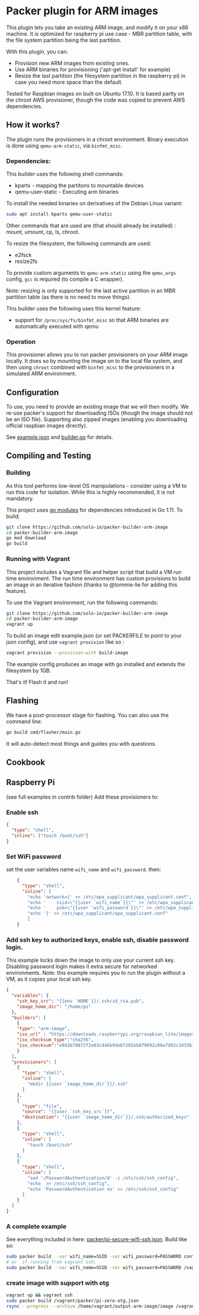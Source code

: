 # Packer plugin for ARM images

This plugin lets you take an existing ARM image, and modify it on your x86 machine.
It is optimized for raspberry pi use case - MBR partition table, with the file system partition 
being the last partition.

With this plugin, you can:

- Provision new ARM images from existing ones.
- Use ARM binaries for provisioning ('apt-get install' for example)
- Resize the last partition (the filesystem partition in the raspberry pi) in case you need more
  space than the default.

Tested for Raspbian images on built on Ubuntu 17.10. It is based partly on the chroot AWS 
provisioner, though the code was copied to prevent AWS dependencies.

## How it works?

The plugin runs the provisioners in a chroot environment.  Binary execution is done using
`qemu-arm-static`, via `binfmt_misc`.

### Dependencies:

This builder uses the following shell commands:

- kpartx - mapping the partitons to mountable devices
- qemu-user-static - Executing arm binaries

To install the needed binaries on derivatives of the Debian Linux variant:

```sh
sudo apt install kpartx qemu-user-static
```

Other commands that are used are (that should already be installed) : mount, umount, cp, ls, chroot.

To resize the filesystem, the following commands are used:

- e2fsck
- resize2fs

To provide custom arguments to `qemu-arm-static` using the `qemu_args` config, `gcc` is required (to compile a C wrapper).

Note: resizing is only supported for the last active
partition in an MBR partition table (as there is no need to move things).

This builder uses the following uses this kernel feature:

- support for `/proc/sys/fs/binfmt_misc` so that ARM binaries are automatically executed with qemu

### Operation

This provisioner allows you to run packer provisioners on your ARM image locally. It does so by mounting the image on to the local file system, and then using `chroot` combined with `binfmt_misc` to the provisioners in a simulated ARM environment.

## Configuration

To use, you need to provide an existing image that we will then modify. We re-use packer's support 
for downloading ISOs (though the image should not be an ISO file).
Supporting also zipped images (enabling you downloading official raspbian images directly).

See [example.json](example.json) and [builder.go](pkg/builder/builder.go) for details.

## Compiling and Testing

### Building

As this tool performs low-level OS manipulations - consider using a VM to run this code for isolation. While this is highly recommended, it is not mandatory.

This project uses [go modules](https://github.com/golang/go/wiki/Modules) for dependencies introduced in Go 1.11.
To build:

```sh
git clone https://github.com/solo-io/packer-builder-arm-image
cd packer-builder-arm-image
go mod download
go build
```

### Running with Vagrant

This project includes a Vagrant file and helper script that build a VM run time environment. The run time environment has 
custom provisions to build an image in an iterative fashion (thanks to @tommie-lie for adding this feature).

To use the Vagrant environment, run the following commands:

```sh
git clone https://github.com/solo-io/packer-builder-arm-image
cd packer-builder-arm-image
vagrant up
```

To build an image edit example.json (or set PACKERFILE to point to your json config), and use `vagrant provision` like so :

```sh
vagrant provision --provision-with build-image
```

The example config produces an image with go installed and extends the filesystem by 1GB.

That's it! Flash it and run!

## Flashing

We have a post-processor stage for flashing. You can also use the command line:

```sh
go build cmd/flasher/main.go
```

It will auto-detect most things and guides you with questions.

## Cookbook

## Raspberry Pi

(see full examples in contrib folder)
Add these provisioners to:

### Enable ssh

```json
{
  "type": "shell",
  "inline": ["touch /boot/ssh"]
}
```

### Set WiFi password

set the user variables name `wifi_name` and `wifi_password`. then:

```json
    {
      "type": "shell",
      "inline": [
        "echo 'network={' >> /etc/wpa_supplicant/wpa_supplicant.conf",
        "echo '    ssid=\"{{user `wifi_name`}}\"' >> /etc/wpa_supplicant/wpa_supplicant.conf",
        "echo '    psk=\"{{user `wifi_password`}}\"' >> /etc/wpa_supplicant/wpa_supplicant.conf",
        "echo '}' >> /etc/wpa_supplicant/wpa_supplicant.conf"
        ]
    }
```

### Add ssh key to authorized keys, enable ssh, disable password login.

This example locks down the image to only use your 
current ssh key. Disabling password login makes it extra secure for networked environments. Note:
this example requires you to run the plugin without a VM, as it copies your local ssh key.

```json
{
  "variables": {
    "ssh_key_src": "{{env `HOME`}}/.ssh/id_rsa.pub",
    "image_home_dir": "/home/pi"
  },
  "builders": [
    {
    "type": "arm-image",
    "iso_url" : "https://downloads.raspberrypi.org/raspbian_lite/images/raspbian_lite-2017-12-01/2017-11-29-raspbian-stretch-lite.zip",
    "iso_checksum_type":"sha256",
    "iso_checksum":"e942b70072f2e83c446b9de6f202eb8f9692c06e7d92c343361340cc016e0c9f",
    }
  ],
  "provisioners": [
    {
      "type": "shell",
      "inline": [
        "mkdir {{user `image_home_dir`}}/.ssh"
      ]
    },
    {
      "type": "file",
      "source": "{{user `ssh_key_src`}}",
      "destination": "{{user `image_home_dir`}}/.ssh/authorized_keys"
    },
    {
      "type": "shell",
      "inline": [
        "touch /boot/ssh"
      ]
    },
    {
      "type": "shell",
      "inline": [
        "sed '/PasswordAuthentication/d' -i /etc/ssh/ssh_config",
        "echo  >> /etc/ssh/ssh_config",
        "echo 'PasswordAuthentication no' >> /etc/ssh/ssh_config"
      ]
    }
  ]
}
```

### A complete example

See everything included in here: [packer/pi-secure-wifi-ssh.json](packer/pi-secure-wifi-ssh.json). Build like so:

```sh
sudo packer build  -var wifi_name=SSID -var wifi_password=PASSWORD contpackerrib/pi-secure-wifi-ssh.json
# or  if running from vagrant ssh:
sudo packer build  -var wifi_name=SSID -var wifi_password=PASSWORD /vagrant/packer/pi-secure-wifi-ssh.json
```

### create image with support with otg

```sh
vagrant up && vagrant ssh
sudo packer build /vagrant/packer/pi-zero-otg.json
rsync --progress --archive /home/vagrant/output-arm-image/image /vagrant/pi-zero-otg.img
```
